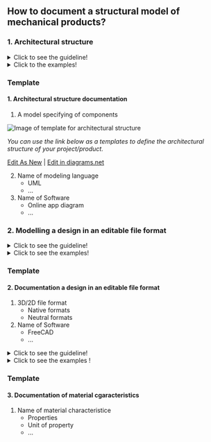 ## **How to document a structural model of mechanical products?** 

 ### **1. Architectural structure**
<details>
  <summary>Click to see the guideline!</summary>
 
- **Definition:** *The architectural structure is a physical or logical layout of the components of a system design and their internal and external connections.*


 ```
1. What minimum documentation should the architectural structure provide?
  - A model specifying the kind of components and their sub-components in the format of a tree  or a graph (refer to example 1 and 2)

2. How to implement the architectural model?
  - Use modeling language for representation, such as 
    - SysML (Block Definition, Activity, or Internal Block diagram)
    - UML
  - Use open-source software for modeling the tree or graph representation, such as
    - Papyrus
    - Modelio
    - Capella 

   ``` 
 </details>
 
 <details>
  <summary>Click to the examples!</summary>
 
*The links below show some kinds of architectural structure of open-source projects*

#### *Example 1: architectural structure of* [MPS ventilator](https://www.monolithicpower.com/en/mps-open-source-ventilator)

![Image of Structural graph of PSLab](https://github.com/OPEN-NEXT/wp2.3_template/blob/main/Sources/Images/Architecture%20of%20mechanical%20structural%20model.jpg)

<a href="https://app.diagrams.net/#Hamerezoji1362%2Fdrawio-github%2Fmaster%2FArchitecture%20of%20mechanical%20structural%20model.drawio" target="_blank">Edit As New</a> | <a href="https://app.diagrams.net/#Hamerezoji1362%2Fdrawio-github%2Fmaster%2FArchitecture%20of%20mechanical%20structural%20model.png" target="_blank">Edit in diagrams.net</a>


#### *Example 2: Architectural structure of* [Makair ventilator](https://github.com/makers-for-life/makair) 

![Image of Architectural structure of Makair ventilator](https://github.com/OPEN-NEXT/wp2.3_template/blob/main/Sources/Images/Architectural%20structure%20of%20makair%20ventilator.jpg)

<a href="https://app.diagrams.net/#Hamerezoji1362%2Fdrawio-github%2Fmaster%2FArchitectural%20structure%20of%20makair%20ventilator.drawio" target="_blank">Edit As New</a> | <a href="https://app.diagrams.net/#Hamerezoji1362%2Fdrawio-github%2Fmaster%2FArchitectural%20structure%20of%20makair%20ventilator.png">Edit in diagrams.net</a>

#### *Example 3: architectural structure of* [GlasVent emergency ventilator in format of block diagram](https://onlinelibrary.wiley.com/doi/10.1002/gch2.202000046)
</details>

### Template
 
  #### 1. Architectural structure documentation
  1. A model specifying of components
 
 ![Image of template for architectural structure ](https://github.com/OPEN-NEXT/wp2.3_Guideline-for-documentation-of-OSH-design-reuse/blob/main/Sources/Images/Architectural%20structure%20for%20template.jpg)
 
  *You can use the link below as a templates to define the architectural structure of your project/product.*
 
 <a href="https://app.diagrams.net/#Hamerezoji1362%2Fdrawio-github%2Fmaster%2FArchitectural%20model%20of%20mechanical%20structure%20for%20template.drawio" target="_blank">Edit As New</a> | <a href="https://app.diagrams.net/#Hamerezoji1362%2Fdrawio-github%2Fmaster%2F%20Architectural%20model%20of%20mechanical%20structure%20for%20template.png" target="_blank">Edit in diagrams.net</a>
 
 
  2. Name of modeling language
     * UML
     * ...
  3. Name of Software
     * Online app diagram
     * ...

 
### **2. Modelling a design in an editable file format**
<details>
  <summary>Click to see the guideline!</summary>
 
- **Definition:** *An editable file format is a standard way that information is encoded for storage and allow the makers to study, modify the geometry of a model and reuse it.* 

 ```
To reuse a design model, it should provide information consist of:

 1. Preferable 3D/2D file format
   - Editable file formats that could be:
     - Native formats such as .FCStd format of FreeCAD 
     - Neutral formats such as STEP files
 2. Preferable open-source software 
   - OpensCAD
   - Inkscape
   - FreeCAD
  ```
</details>

<details>
  <summary>Click to see the examples!</summary>
 
#### *Example of editable file formats:* 

*1. [Farmbot, Native CAD files](https://genesis.farm.bot/v1.5/Extras/cad)*

*2. [MIT Emergency Ventilator, Neutral CAD files](https://e-vent.mit.edu/resources/downloads/)*
</details>

### Template

 #### 2. Documentation a design in an editable file format
  1. 3D/2D file format
     * Native formats
     * Neutral formats
  2. Name of Software
     * FreeCAD
     * ...

<details>
  <summary>Click to see the guideline!</summary>
 
### **3. Characteristics of the materials**

- **Definition:** *The characteristics of the materials are those that identify the reactions of materials reactions to heat, electricity, light, force, etc.* 

  - *Selection of materials  based on factors including properties for [behavioral](https://github.com/OPEN-NEXT/wp2.3_template/tree/main/Documentation/3.%20Design/Behavioral%20model) analysis, environmental impact, [manufacturing](https://github.com/OPEN-NEXT/wp2.3_template/tree/main/Documentation/4.%20Manufacturing) processes in design reuse.* 

```
  The material characteristics of mechanical parts consist: 
  
  1- Identifying the kind of characteristics and its properties: 
  
    - Mechanical characteristics like hardness, elasticity, plasticity, toughness, etc. 
    - Manufacturing properties like castability, machinability rating, etc.
    - Thermal characteristics like melting point,thermal conductivity, etc.
    - Electrical characteristics like electrical resistivity and conductibility, etc.
    - Chemical properties like corrosion resistance, surface tension, etc.
     
  ```
  </details>
  
  <details>
  <summary>Click to see the examples
   !</summary>
  #### *Example of material characteristics*:
  
*Figure below shows some physical properties of superalloy base elements.*

![Image of material characteristics](https://github.com/OPEN-NEXT/wp2.3_template/blob/main/Sources/Images/material%20characteristics%20example.jpg)

> Source: Kutz, M. ed., 2002. Handbook of materials selection. John Wiley & Sons.
  </details>
  
### Template
 
  #### 3. Documentation of material cgaracteristics
  1. Name of material characteristice
     * Properties
     * Unit of property
     * ...
 

